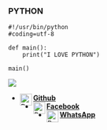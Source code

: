 ### PYTHON 
```
#!/usr/bin/python
#coding=utf-8

def main():
    print("I LOVE PYTHON")

main()
```
<img align="center" src="https://github-readme-stats.vercel.app/api?username=P4HRUL&show_icons=true&theme=chartreuse-dark&locale=id">

* [<img alt="ProfAcc Github" align="left" width="24px" src="https://cdn.jsdelivr.net/npm/simple-icons@v3/icons/github.svg" /><b>Github</b>](https://github.com/P4HRUL/)<br>
* [<img alt="ProfAcc Facebook" align="left" width="24px" src="https://cdn.jsdelivr.net/npm/simple-icons@v3/icons/facebook.svg" /><b>Facebook</b>](https://www.facebook.com/100067967926904)<br>
* [<img alt="ProfAcc Whatsapp" align="left" width="24px" src="https://cdn.jsdelivr.net/npm/simple-icons@v3/icons/whatsapp.svg" /><b>WhatsApp</b>](https://wa.me/6281289825673?text=Asalamualaikum+Bang)<br> 







